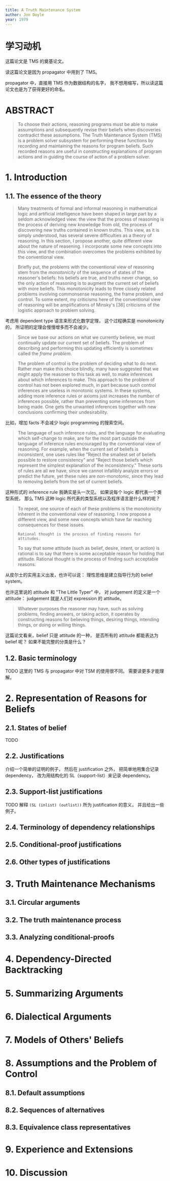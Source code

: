 ```yaml
---
title: A Truth Maintenance System
author: Jon Doyle
year: 1979
---
```


# 学习动机

这篇论文是 TMS 的奠基论文。

读这篇论文是因为 propagator 中用到了 TMS。

propagator 中，直接用 TMS 作为数据结构的名字，
我不想用缩写，所以读这篇论文也是为了获得更好的命名。

# ABSTRACT

> To choose their actions, reasoning programs must be able to make
> assumptions and subsequently revise their beliefs when discoveries
> contradict these assumptions. The Truth Maintenance System (TMS) is
> a problem solver subsystem for performing these functions by
> recording and maintaining the reasons for program beliefs.
> Such recorded reasons are useful in constructing explanations of
> program actions and in guiding the course of action of a problem
> solver.

# 1. Introduction

## 1.1. The essence of the theory

> Many treatments of formal and informal reasoning in mathematical
> logic and artificial intelligence have been shaped in large part by
> a seldom acknowledged view: the view that the process of reasoning
> is the process of deriving new knowledge from old, the process of
> discovering new truths contained in known truths.  This view, as it
> is simply understood, has several severe difficulties as a theory of
> reasoning. In this section, I propose another, quite different view
> about the nature of reasening. I incorporate some new concepts into
> this view, and the combination overcomes the problems exhibited by
> the conventional view.

> Briefly put, the problems with the conventional view of reasoning
> stem from the _monotonicity_ of the sequence of states of the
> reasoner's beliefs: his beliefs are true, and truths never change,
> so the only action of reasoning is to augment the current set of
> beliefs with more beliefs. This monotonicity leads to three closely
> related problems involving commonsense reasoning, the frame problem,
> and control. To some extent, my criticisms here of the conventional
> view of reasoning will be amplifications of Minsky's [36] criticisms
> of the logistic approach to problem solving.

考虑用 dependent type 语言来形式化数学定理，
这个过程确实是 monotonicity 的，
所证明的定理会慢慢增多而不会减少。

> Since we base our actions on what we currently believe, we must
> continually update our current set of beliefs. The problem of
> describing and performing this updating efficiently is sometimes
> called the _frame problem_.

> The problem of control is the problem of deciding what to do
> next. Rather man make this choice blindly, many have suggested that
> we might apply the reasoner to this task as well, to make inferences
> about which inferences to make. This approach to the problem of
> control has not been explored much, in part because such control
> inferences are useless in monotonic systems. In these systems,
> adding more inference rules or axioms just increases the number of
> inferences possible, rather than preventing some inferences from
> being made. One gets the unwanted inferences together with new
> conclusions confirming their undesirability.

比如，增加 facts 不会减少 logic programming 的搜索空间。

> The language of such inference rules, and the language for
> evaluating which self-change to make, are for the most part outside
> the language of inference rules encouraged by the conventional view
> of reasoning. For example, when the current set of beliefs is
> inconsistent, one uses rules like "Reject the smallest set of
> beliefs possible to restore consistency" and "Reject those beliefs
> which represent the simplest explanation of the inconsistency."
> These sorts of rules are all we have, since we cannot infallibly
> analyze errors or predict the future, yet these rules are
> non-monotonic, since they lead to removing beliefs from the set of
> current beliefs.

这种形式的 inference rule 我确实是头一次见。
如果说每个 logic 都代表一个类型系统，
那么 TMS 这种 logic 所代表的类型系统以及程序语言是什么样的呢？

> To repeat, one source of each of these problems is the monotonicity
> inherent in the conventional view of reasoning. I now propose a
> different view, and some new concepts which have far reaching
> consequences for these issues.
>
>     Rational thought is the process of finding reasons for attitudes.
>
> To say that some attitude (such as belief, desire, intent, or
> action) is rational is to say that there is some acceptable reason
> for holding that attitude. Rational thought is the process of
> finding such acceptable reasons.

从皮尔士的实用主义出发，也许可以说：
理性思维是建立指导行为的 belief system。

也许这里说的 attitude 和 "The Little Typer" 中，
对 judgement 的定义是一个 attitude：
judgement 就是人们对 expression 的 attitude。

> Whatever purposes the reasoner may have, such as solving problems,
> finding answers, or taking action, it operates by constructing
> reasons for believing things, desiring things, intending things, or
> doing or willing things.

这篇论文看来，belief 只是 attitude 的一种，
是否所有的 attitude 都能表达为 belief 呢？
如果不能完整的分类是什么？

## 1.2. Basic terminology

TODO 这里的 TMS 与 propagator 中对 TSM 的使用很不同。
需要读更多才能理解。

# 2. Representation of Reasons for Beliefs

## 2.1. States of belief

TODO

## 2.2. Justifications

介绍一个简单的证明的例子，
然后在 justification 之外，
把简单地用集合记录 dependency，
改为用结构化的 SL（support-list）来记录 dependency。

## 2.3. Support-list justifications

TODO 解释 `(SL (inlist) (outlist))` 所为 justification 的意义，
并且给出一些例子。

## 2.4. Terminology of dependency relationships
## 2.5. Conditional-proof justifications
## 2.6. Other types of justifications

# 3. Truth Maintenance Mechanisms

## 3.1. Circular arguments
## 3.2. The truth maintenance process
## 3.3. Analyzing conditional-proofs

# 4. Dependency-Directed Backtracking

# 5. Summarizing Arguments

# 6. Dialectical Arguments

# 7. Models of Others' Beliefs

# 8. Assumptions and the Problem of Control

## 8.1. Default assumptions
## 8.2. Sequences of alternatives
## 8.3. Equivalence class representatives

# 9. Experience and Extensions

# 10. Discussion
